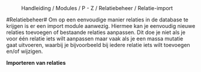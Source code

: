 <properties>
	<page>
		<title>Relatie-import</title>
	</page>
	<menu>
		<position>Handleiding / Modules / P - Z / Relatiebeheer / Relatie-import</position>
		<title>Relatie-import</title>
	</menu>
</properties>


#Relatiebeheer#
<description>Om op een eenvoudige manier relaties in de database te krijgen is er een import module aanwezig. Hiermee kan je eenvoudig nieuwe relaties toevoegen of bestaande relaties aanpassen. Dit doe je niet als je voor één relatie iets wilt aanpassen maar vaak als je een massa mutatie gaat uitvoeren, waarbij je bijvoorbeeld bij iedere relatie iets wilt toevoegen en/of wijzigen.
</description>


**Importeren van relaties**



